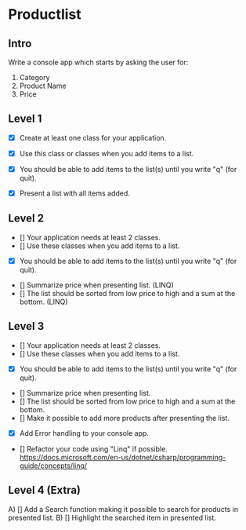 # Productlist

## Intro
Write a console app which starts by asking the user for:
1. Category
2. Product Name
3. Price


## Level 1
- [X] Create at least one class for your application. 
- [X] Use this class or classes when you add items to a list. 
- [X] You should be able to add items to the list(s) until you write "q" (for quit).
- [X] Present a list with all items added.


## Level 2
- [] Your application needs at least 2 classes.
- [] Use these classes when you add items to a list. 
- [X] You should be able to add items to the list(s) until you write "q" (for quit).
- [] Summarize price when presenting list. (LINQ)
- [] The list should be sorted from low price to high and a sum at the bottom. (LINQ)


## Level 3
- [] Your application needs at least 2 classes. 
- [] Use these classes when you add items to a list. 
- [X] You should be able to add items to the list(s) until you write "q" (for quit).
- [] Summarize price when presenting list. 
- [] The list should be sorted from low price to high and a sum at the bottom.
- [] Make it possible to add more products after presenting the list.
- [X] Add Error handling to your console app.

- [] Refactor your code using "Linq" if possible.
https://docs.microsoft.com/en-us/dotnet/csharp/programming-guide/concepts/linq/


## Level 4 (Extra)
A) [] Add a Search function making it possible to search for products in presented list.
B) [] Highlight the searched item in presented list.